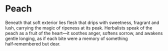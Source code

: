 # Peach

Beneath that soft exterior lies flesh that drips with sweetness, fragrant and lush, carrying the magic of ripeness at its peak. Herbalists speak of the peach as a fruit of the heart—it soothes anger, softens sorrow, and awakens gentle longing, as if each bite were a memory of something half‑remembered but dear.
